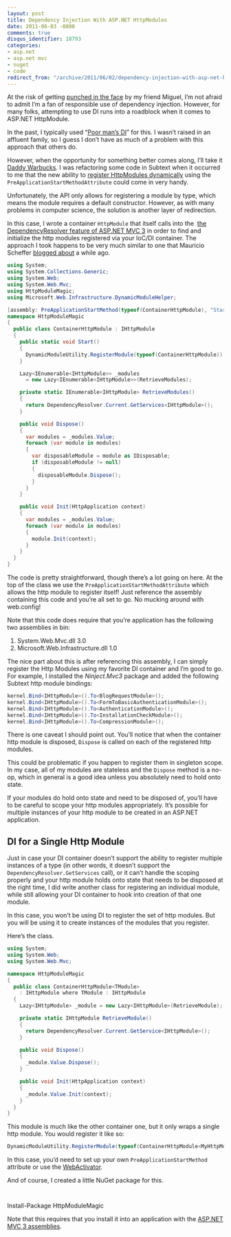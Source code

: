 ```yaml
---
layout: post
title: Dependency Injection With ASP.NET HttpModules
date: 2011-06-03 -0800
comments: true
disqus_identifier: 18793
categories:
- asp.net
- asp.net mvc
- nuget
- code
redirect_from: "/archive/2011/06/02/dependency-injection-with-asp-net-httpmodules.aspx/"
---
```


At the risk of getting [punched in the
face](http://twitter.com/#!/migueldeicaza/status/28312478630805504 "Miguel doesn't like DI")
by my friend Miguel, I’m not afraid to admit I’m a fan of responsible
use of dependency injection. However, for many folks, attempting to use
DI runs into a roadblock when it comes to ASP.NET HttpModule.

In the past, I typically used “[Poor man’s
DI](http://lostechies.com/jimmybogard/2009/07/03/how-not-to-do-dependency-injection-in-nerddinner/ "Poor Man's DI")”
for this. I wasn’t raised in an affluent family, so I guess I don’t have
as much of a problem with this approach that others do.

However, when the opportunity for something better comes along, I’ll
take it [Daddy
Warbucks](http://en.wikipedia.org/wiki/Oliver_%22Daddy%22_Warbucks "Daddy Warkbucs on Wikipedia").
I was refactoring some code in Subtext when it occurred to me that the
new ability to [register HttpModules
dynamically](http://blog.davidebbo.com/2011/02/register-your-http-modules-at-runtime.html "Register HttpModules")
using the `PreApplicationStartMethodAttribute` could come in very handy.

Unfortunately, the API only allows for registering a module by type,
which means the module requires a default constructor. However, as with
many problems in computer science, the solution is another layer of
redirection.

In this case, I wrote a container `HttpModule` that itself calls into
the  [the DependencyResolver feature of ASP.NET MVC
3](http://bradwilson.typepad.com/blog/2010/10/service-location-pt5-idependencyresolver.html "Dependency Resolver")
in order to find and initialize the http modules registered via your
IoC/DI container. The approach I took happens to be very much similar to
one that Mauricio Scheffer [blogged
about](http://bugsquash.blogspot.com/2009/11/windsor-managed-httpmodules.html "Windsor-Managed HttpModules")
a while ago.

```csharp
using System;
using System.Collections.Generic;
using System.Web;
using System.Web.Mvc;
using HttpModuleMagic;
using Microsoft.Web.Infrastructure.DynamicModuleHelper;

[assembly: PreApplicationStartMethod(typeof(ContainerHttpModule), "Start")]
namespace HttpModuleMagic
{
  public class ContainerHttpModule : IHttpModule
  {
    public static void Start()
    {
      DynamicModuleUtility.RegisterModule(typeof(ContainerHttpModule));
    }

    Lazy<IEnumerable<IHttpModule>> _modules 
      = new Lazy<IEnumerable<IHttpModule>>(RetrieveModules);

    private static IEnumerable<IHttpModule> RetrieveModules()
    {
      return DependencyResolver.Current.GetServices<IHttpModule>();
    }

    public void Dispose()
    {
      var modules = _modules.Value;
      foreach (var module in modules)
      {
        var disposableModule = module as IDisposable;
        if (disposableModule != null)
        {
          disposableModule.Dispose();
        }
      }
    }

    public void Init(HttpApplication context)
    {
      var modules = _modules.Value;
      foreach (var module in modules)
      {
        module.Init(context);
      }
    }
  }
}
```

The code is pretty straightforward, though there’s a lot going on here.
At the top of the class we use the `PreApplicationStartMethodAttribute`
which allows the http module to register itself! Just reference the
assembly containing this code and you’re all set to go. No mucking
around with web.config!

Note that this code does require that you’re application has the
following two assemblies in bin:

1.  System.Web.Mvc.dll 3.0
2.  Microsoft.Web.Infrastructure.dll 1.0

The nice part about this is after referencing this assembly, I can
simply register the Http Modules using my favorite DI container and I’m
good to go. For example, I installed the *Ninject.Mvc3* package and
added the following Subtext http module bindings:

```csharp
kernel.Bind<IHttpModule>().To<BlogRequestModule>();
kernel.Bind<IHttpModule>().To<FormToBasicAuthenticationModule>();
kernel.Bind<IHttpModule>().To<AuthenticationModule>();
kernel.Bind<IHttpModule>().To<InstallationCheckModule>();
kernel.Bind<IHttpModule>().To<CompressionModule>();
```

There is one caveat I should point out. You’ll notice that when the
container http module is disposed, `Dispose` is called on each of the
registered http modules.

This could be problematic if you happen to register them in singleton
scope. In my case, all of my modules are stateless and the `Dispose`
method is a no-op, which in general is a good idea unless you absolutely
need to hold onto state.

If your modules do hold onto state and need to be disposed of, you’ll
have to be careful to scope your http modules appropriately. It’s
possible for multiple instances of your http module to be created in an
ASP.NET application.

DI for a Single Http Module
---------------------------

Just in case your DI container doesn’t support the ability to register
multiple instances of a type (in other words, it doesn’t support the
`DependencyResolver.GetServices` call), or it can’t handle the scoping
properly and your http module holds onto state that needs to be disposed
at the right time, I did write another class for registering an
individual module, while still allowing your DI container to hook into
creation of that one module.

In this case, you won’t be using DI to register the set of http modules.
But you will be using it to create instances of the modules that you
register.

Here’s the class.

```csharp
using System;
using System.Web;
using System.Web.Mvc;

namespace HttpModuleMagic
{
  public class ContainerHttpModule<TModule> 
    : IHttpModule where TModule : IHttpModule
  {
    Lazy<IHttpModule> _module = new Lazy<IHttpModule>(RetrieveModule);

    private static IHttpModule RetrieveModule()
    {
      return DependencyResolver.Current.GetService<IHttpModule>();
    }

    public void Dispose()
    {
      _module.Value.Dispose();
    }

    public void Init(HttpApplication context)
    {
      _module.Value.Init(context);
    }
  }
}
```

This module is much like the other container one, but it only wraps a
single http module. You would register it like so:

```csharp
DynamicModuleUtility.RegisterModule(typeof(ContainerHttpModule<MyHttpModule>));
```

In this case, you’d need to set up your own `PreApplicationStartMethod`
attribute or use the
[WebActivator](http://blogs.msdn.com/b/davidebb/archive/2010/10/11/light-up-your-nupacks-with-startup-code-and-webactivator.aspx "Light up your NuGets with WebActivator").

And of course, I created a little NuGet package for this.

`   `

Install-Package HttpModuleMagic

Note that this requires that you install it into an application with the
[ASP.NET MVC 3
assemblies](https://haacked.com/archive/2011/05/25/bin-deploying-asp-net-mvc-3.aspx "Bin deploying ASP.NET MVC 3").

